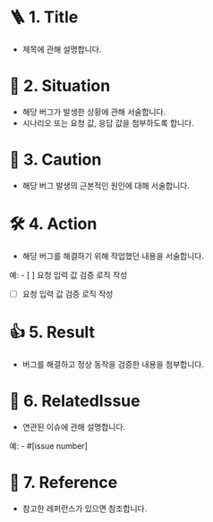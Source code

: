 # 🪜 1. Title

- 제목에 관해 설명합니다.

# 🛟 2. Situation

- 해당 버그가 발생한 상황에 관해 서술합니다.
- 시나리오 또는 요청 값, 응답 값을 첨부하도록 합니다.

# 🌋 3. Caution

- 해당 버그 발생의 근본적인 원인에 대해 서술합니다.

# 🛠️ 4. Action

- 해당 버그를 해결하기 위해 작업했던 내용을 서술합니다.

예: - [ ] 요청 입력 값 검증 로직 작성
- [ ] 요청 입력 값 검증 로직 작성

# 👍 5. Result

- 버그를 해결하고 정상 동작을 검증한 내용을 첨부합니다.

# 📌 6. RelatedIssue

- 연관된 이슈에 관해 설명합니다.

예: - #[issue number]

# 🔗 7. Reference

- 참고한 레퍼런스가 있으면 참조합니다.
